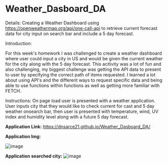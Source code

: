 # Weather_Dasboard_DA
Details: Creating a Weather Dashboard using https://openweathermap.org/api/one-call-api to retrieve current forecast data for city input on search bar and include a 5 day forecast.

Introduction:

For this week's homework I was challenged to create a weather dashboard where user could input a city in US and would be given the current weather for the city along with the 5 day forecast. This acitivity was a lot of fun and also challenging, my biggest challenge was getting the API data to present to user by specifying the correct path of items requested. I learned a lot about using API's and the different ways to request specific data and being able to use functions within functions as well as getting more familiar with FETCH.

<stron>Instructions:</strong>
On page load user is presented with a weather application. User inputs city that they would like to check current for cast and 5 day weather onsearch bar, then user is presented
with temperature, wind, UV index and humidity level along with a future 5 day forecast.

<strong>Application Link:</strong> https://dnsarce21.github.io/Weather_Dasboard_DA/

<strong>Application Img:</strong>

![image](https://user-images.githubusercontent.com/84104912/132613194-bba5dbee-0dde-4616-93bb-d9c22e87fdda.png)

<strong>Application searched city:</strong>
![image](https://user-images.githubusercontent.com/84104912/132613317-6bd31f7a-0fd7-4804-85b6-e466ee6f8428.png)

